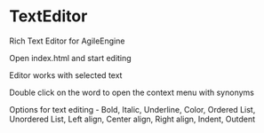 # TextEditor
Rich Text Editor for AgileEngine

Open index.html and start editing

Editor works with selected text

Double click on the word to open the context menu with synonyms

Options for text editing - Bold, Italic, Underline, Color, Ordered List, Unordered List, Left align, Center align, Right align, Indent, Outdent 
